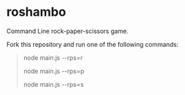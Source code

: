 # roshambo
Command Line rock-paper-scissors game.

Fork this repository and run one of the following commands:

> node main.js --rps=r
>
> node main.js --rps=p
>
> node main.js --rps=s
